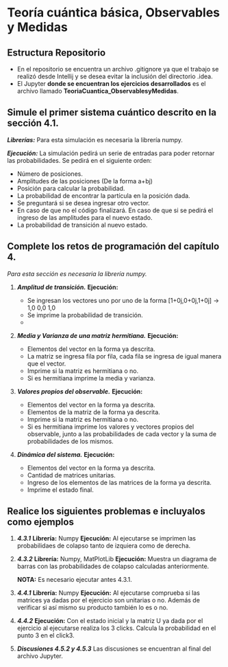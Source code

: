 
# Teoría cuántica básica, Observables y Medidas

## Estructura Repositorio

- En el repositorio se encuentra un archivo .gitignore ya que el trabajo se realizó desde Intellij y se desea evitar la inclusión del directorio .idea.
- El Jupyter **donde se encuentran los ejercicios desarrollados** es el archivo llamado **TeoriaCuantica_ObservablesyMedidas**.

  
## Simule el primer sistema cuántico descrito en la sección 4.1.

***Librerías:*** Para esta simulación es necesaria la librería numpy.

***Ejecución:*** La simulación pedirá un serie de entradas para poder retornar las probabilidades. Se pedirá en el siguiente orden:
 - Número de posiciones.
 - Amplitudes de las posiciones (De la forma a+bj)
 - Posición para calcular la probabilidad.
 - La probabilidad de encontrar la partícula en la posición dada.
 - Se preguntará si se desea ingresar otro vector.
 - En caso de que no el código finalizará. En caso de que si se pedirá el ingreso de las amplitudes para el nuevo estado.
 - La probabilidad de transición al nuevo estado.

## Complete los retos de programación del capítulo 4.

*Para esta sección es necesaria la librería numpy.*

1. ***Amplitud de transición.*** 
    **Ejecución:** 
    - Se ingresan los vectores uno por uno de la forma [1+0j,0+0j,1+0j] → 1,0 0,0 1,0
    - Se imprime la probabilidad de transición.
    - 
2. ***Media y Varianza de una matriz hermitiana.***
    **Ejecución:** 
    - Elementos del vector en la forma ya descrita.
    - La matriz se ingresa fila por fila, cada fila se ingresa de igual manera que el vector.
    - Imprime si la matriz es hermitiana o no.
    - Si es hermitiana imprime la media y varianza.

3. ***Valores propios del observable.***
   **Ejecución:**
    - Elementos del vector en la forma ya descrita.
    - Elementos de la matriz de la forma ya descrita.
    - Imprime si la matriz es hermitiana o no.
    - Si es hermitiana imprime los valores y vectores propios del observable, junto a las probabilidades de cada vector y la suma de probabilidades de los mismos.

4. ***Dinámica del sistema.***
   **Ejecución:**
    - Elementos del vector en la forma ya descrita.
    - Cantidad de matrices unitarias.
    - Ingreso de los elementos de  las matrices de la forma ya descrita.
    - Imprime el estado final.
   
## Realice los siguientes problemas e incluyalos como ejemplos

1. ***4.3.1***
   **Librería:** Numpy
   **Ejecución:** Al ejecutarse se imprimen las probabilidaes de colapso tanto de izquiera como de derecha.

2. ***4.3.2***
   **Librería:** Numpy, MatPlotLib
   **Ejecución:** Muestra un diagrama de barras con las probabilidades de colapso calculadas anteriormente.
    
    **NOTA:** Es necesario ejecutar antes 4.3.1.

3. ***4.4.1***
   **Librería:** Numpy
   **Ejecución:** Al ejecutarse comprueba si las matrices ya dadas por el ejercicio son unitarias o no. Además de verificar si así mismo su producto también lo es o no.

4. ***4.4.2***
   **Ejecución:** Con el estado inicial y la matriz U ya dada por el ejercicio al ejecutarse realiza los 3 clicks. Calcula la probabilidad en el punto 3 en el click3.

5. ***Discusiones 4.5.2 y 4.5.3*** 
    Las discusiones se encuentran al final del archivo Jupyter.

